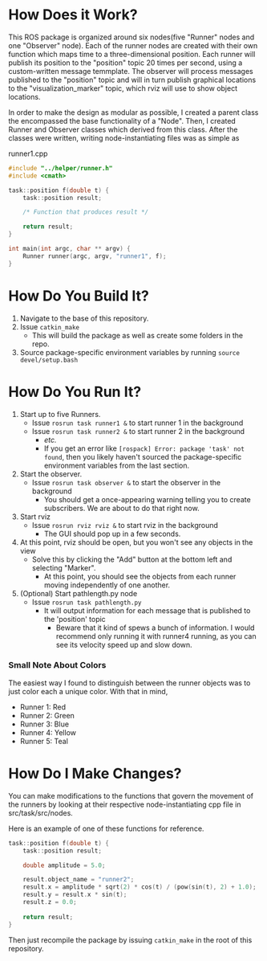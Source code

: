 # How Does it Work?

This ROS package is organized around six nodes(five "Runner" nodes and one "Observer" node).  Each of the runner nodes are created with their own function which maps time to a three-dimensional position.  Each runner will publish its position to the "position" topic 20 times per second, using a custom-written message temmplate.  The observer will process messages published to the "position" topic and will in turn publish graphical locations to the "visualization_marker" topic, which rviz will use to show object locations.

In order to make the design as modular as possible, I created a parent class the encompassed the base functionality of a "Node".  Then, I created Runner and Observer classes which derived from this class.  After the classes were written, writing node-instantiating files was as simple as


runner1.cpp
~~~c
#include "../helper/runner.h"
#include <cmath>

task::position f(double t) {
    task::position result;

    /* Function that produces result */

    return result;
}

int main(int argc, char ** argv) {
    Runner runner(argc, argv, "runner1", f);
}
~~~

# How Do You Build It?

1. Navigate to the base of this repository.
2. Issue `catkin_make`
    * This will build the package as well as create some folders in the repo.
3. Source package-specific environment variables by running `source devel/setup.bash`

# How Do You Run It?

1. Start up to five Runners.
    * Issue `rosrun task runner1 &` to start runner 1 in the background
    * Issue `rosrun task runner2 &` to start runner 2 in the background
        + *etc.*
        + If you get an error like `[rospack] Error: package 'task' not found`, then you likely haven't sourced the package-specific environment variables from the last section.
2. Start the observer.
    * Issue `rosrun task observer &` to start the observer in the background
        + You should get a once-appearing warning telling you to create subscribers.  We are about to do that right now.
3. Start rviz
    * Issue `rosrun rviz rviz &` to start rviz in the background
        + The GUI should pop up in a few seconds.
4. At this point, rviz should be open, but you won't see any objects in the view
    * Solve this by clicking the "Add" button at the bottom left and selecting "Marker".
        + At this point, you should see the objects from each runner moving independently of one another.
5. (Optional) Start pathlength.py node
    * Issue `rosrun task pathlength.py`
        + It will output information for each message that is published to the 'position' topic
            - Beware that it kind of spews a bunch of information.  I would recommend only running it with runner4 running, as you can see its velocity speed up and slow down.

### Small Note About Colors

The easiest way I found to distinguish between the runner objects was to just color each a unique color.  With that in mind,

- Runner 1: Red
- Runner 2: Green
- Runner 3: Blue
- Runner 4: Yellow
- Runner 5: Teal


# How Do I Make Changes?

You can make modifications to the functions that govern the movement of the runners by looking at their respective node-instantiating cpp file in src/task/src/nodes.

Here is an example of one of these functions for reference.

~~~c
task::position f(double t) {
	task::position result;

	double amplitude = 5.0;

	result.object_name = "runner2";
	result.x = amplitude * sqrt(2) * cos(t) / (pow(sin(t), 2) + 1.0);
	result.y = result.x * sin(t);
	result.z = 0.0;
	
	return result;
}
~~~

Then just recompile the package by issuing `catkin_make` in the root of this repository.
